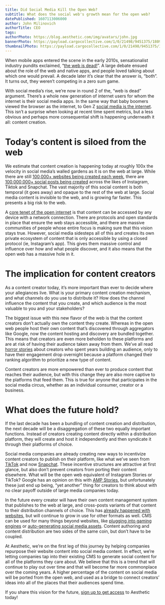 ```yaml
---
title: Did Social Media Kill the Open Web? 
subtitle: What does the social web's growth mean for the open web? 
datePublished: 1607113006000
author: John Milinovich
authorTitle: CEO
tags:
authorPhoto: https://blog.aesthetic.com/img/avatars/john.jpg
bannerPhoto: https://payload.cargocollective.com/1/0/21498/9451375/1809_webRIPchart_800.jpg
thumbnailPhoto: https://payload.cargocollective.com/1/0/21498/9451375/1809_webRIPchart_800.jpg
---
```


When mobile apps entered the scene in the early 2010s, sensationalist industry pundits exclaimed, “[the web is dead!](https://www.wired.com/2010/08/ff-webrip/)”. A large debate ensued about the role of the web and native apps, and people loved talking about which one would prevail. A decade later it’s clear that the answer is, “both”. It turns out, they weren’t competing in a zero sum game.

With social media’s rise, we’re now in round 2 of the, “web is dead” argument. There’s a whole new generation of internet users for whom the internet is their social media apps. In the same way that baby boomers viewed the browser as the internet, to Gen Z [social media is the internet](https://www.cognizant.com/perspectives/gen-z-the-future-of-the-internet-and-social-platforms). This isn’t a surprise when looking at recent time spent metrics, but a less obvious and perhaps more consequential shift is happening underneath it all: content creation. 

# Today’s content is siloed from the web
We estimate that content creation is happening today at roughly 100x the velocity in social media’s walled gardens as it is on the web at large. While there are still [100,000+ websites being created each week](https://www.internetlivestats.com/total-number-of-websites/), there are [100,000,000+ social posts being created](https://adespresso.com/blog/instagram-statistics/) across the likes of Instagram, Tiktok and Snapchat. The vast majority of this social content is both temporal (it goes away) and opaque to the rest of the web at large. Social media content is invisible to the web, and is growing far faster. This presents a big risk to the web.

A [core tenet of the open internet](https://www.w3.org/DesignIssues/Principles.html) is that content can be accessed by any device with a network connection. There are protocols and open standards in place that ensure the web stays accessible, and there are massive communities of people whose entire focus is making sure that this vision stays true. However, social media sidesteps all of this and creates its own private ecosystem of content that is only accessible by using a closed protocol (ie, Instagram’s app). This gives them massive control and influence over how and what people discover, and it also means that the open web has a massive hole in it.

# The implication for content creators
As a content creator today, it’s more important than ever to decide where your allegiances live. What is your primary content creation mechanism, and what channels do you use to distribute it? How does the channel influence the content that you create, and which audience is the most valuable to you and your stakeholders? 

The biggest issue with this new flavor of the web is that the content creators don’t actually own the content they create. Whereas in the open web people host their own content that’s discovered through aggregators like Google, now the content hosting and discovery are bundled together. This means that creators are even more beholden to these platforms and are at risk of having their audience taken away from them. We’ve all read [horror stories](https://w3-lab.com/social-media/instagram-declining-reach-trends-2020/) about creators who spent years building an audience, only to have their engagement drop overnight because a platform changed their ranking algorithm to prioritize a new type of content. 

Content creators are more empowered than ever to produce content that reaches their audience, but with this change they are also more captive to the platforms that feed them. This is true for anyone that participates in the social media circus, whether as an individual consumer, creator or a business. 

# What does the future hold? 
If the last decade has been a bundling of content creation and distribution, the next decade will be a disaggregation of these two equally important functions. Instead of creators creating content directly within a distribution platform, they will create and host it independently and then syndicate it through their platforms of choice. 

Social media companies are already creating new ways to incentivize content creators to publish on their platform, like what we’ve seen from [TikTok](https://newsroom.tiktok.com/en-us/introducing-the-200-million-tiktok-creator-fund) and now [Snapchat](https://www.snap.com/en-US/news/post/introducing-spotlight-on-snapchat/). These incentive structures are attractive at first glance, but also don’t prevent creators from porting their content elsewhere. What will be the open web equivalent of Instagram Stories or TikTok? Google has an opinion on this with [AMP Stories](https://amp.dev/about/stories/), but unfortunately these just end up being, “yet another” thing for creators to think about with no clear payoff outside of large media companies today. 

In the future every creator will have their own content management system that publishes to the web at large, and cross-posts variants of that content to their distribution channels of choice. This has [already happened with websites](https://jamstack.org/), but will continue to grow in use for other formats as well. CMS can be used for many things beyond websites, like [plugging into gaming engines](https://unity.com/how-to/simplify-your-content-management-addressables) or [auto-generating social media assets](https://www.aesthetic.com/). Content authoring and content distribution are two sides of the same coin, but don’t have to be coupled. 

At Aesthetic, we’re on the first leg of this journey by helping companies repurpose their website content into social media content. In effect, we’re letting companies tap into their existing CMS to generate social content for all of the platforms they care about. We believe that this is a trend that will continue to play out over time and that will become far more commonplace over the coming years. A higher percentage of the content on social media will be ported from the open web, and used as a bridge to connect creators’ ideas into all of the places that their audiences spend time. 

If you share this vision for the future, [sign up to get access](https://www.aesthetic.com/) to Aesthetic today! 
